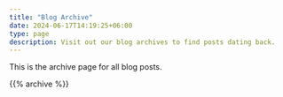 ```yaml
---
title: "Blog Archive"
date: 2024-06-17T14:19:25+06:00
type: page
description: Visit out our blog archives to find posts dating back.
---
```


This is the archive page for all blog posts.

{{% archive %}}
